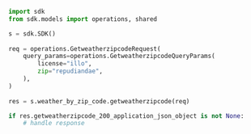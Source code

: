 <!-- Start SDK Example Usage -->
```python
import sdk
from sdk.models import operations, shared

s = sdk.SDK()
    
req = operations.GetweatherzipcodeRequest(
    query_params=operations.GetweatherzipcodeQueryParams(
        license="illo",
        zip="repudiandae",
    ),
)
    
res = s.weather_by_zip_code.getweatherzipcode(req)

if res.getweatherzipcode_200_application_json_object is not None:
    # handle response
```
<!-- End SDK Example Usage -->